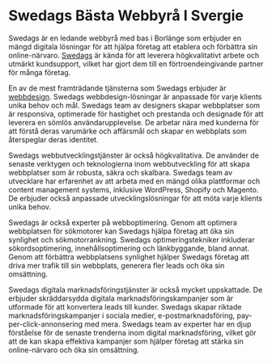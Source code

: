 <h1>Swedags Bästa Webbyrå I Svergie</h1>
Swedags är en ledande webbyrå med bas i Borlänge som erbjuder en mängd digitala lösningar för att hjälpa företag att etablera och förbättra sin online-närvaro. <a href="https://swedags.se/">Swedags</a> är kända för att leverera högkvalitativt arbete och utmärkt kundsupport, vilket har gjort dem till en förtroendeingivande partner för många företag.

En av de mest framträdande tjänsterna som Swedags erbjuder är <a href="https://swedags.se/webbdesign-utveckling/">webbdesign</a>. Swedags webbdesign-lösningar är anpassade för varje klients unika behov och mål. Swedags team av designers skapar webbplatser som är responsiva, optimerade för hastighet och prestanda och designade för att leverera en sömlös användarupplevelse. De arbetar nära med kunderna för att förstå deras varumärke och affärsmål och skapar en webbplats som återspeglar deras identitet.

Swedags webbutvecklingstjänster är också högkvalitativa. De använder de senaste verktygen och teknologierna inom webbutveckling för att skapa webbplatser som är robusta, säkra och skalbara. Swedags team av utvecklare har erfarenhet av att arbeta med en mängd olika plattformar och content management systems, inklusive WordPress, Shopify och Magento. De erbjuder också anpassade utvecklingslösningar för att möta varje klients unika behov.

Swedags är också experter på webboptimering. Genom att optimera webbplatsen för sökmotorer kan Swedags hjälpa företag att öka sin synlighet och sökmotorrankning. Swedags optimeringstekniker inkluderar sökordsoptimering, innehållsoptimering och länkbyggande, bland annat. Genom att förbättra webbplatsens synlighet hjälper Swedags företag att driva mer trafik till sin webbplats, generera fler leads och öka sin omsättning.

Swedags digitala marknadsföringstjänster är också mycket uppskattade. De erbjuder skräddarsydda digitala marknadsföringskampanjer som är utformade för att konvertera leads till kunder. Swedags skapar riktade marknadsföringskampanjer i sociala medier, e-postmarknadsföring, pay-per-click-annonsering med mera. Swedags team av experter har en djup förståelse för de senaste trenderna inom digital marknadsföring, vilket gör att de kan skapa effektiva kampanjer som hjälper företag att stärka sin online-närvaro och öka sin omsättning.
